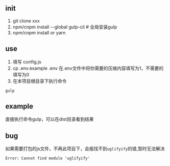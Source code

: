 ## init
1. git clone xxx
2. npm/cnpm install --global gulp-cli # 全局安装gulp
3. npm/cnpm install or yarn

## use

1. 填写 config.js
2. cp .env.example .env 在.env文件中将你需要的压缩内容填写为1，不需要的填写为0
3. 在本项目根目录下执行命令
```
gulp
```

## example
直接执行命令gulp，可以在dist目录看到结果

## bug
如果需要打包的js文件，不再此项目下，会报找不到`uglifyify`的错,暂时无法解决

```
Error: Cannot find module 'uglifyify'
```